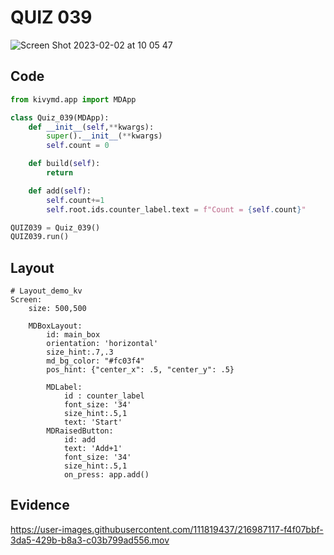 # QUIZ 039

![Screen Shot 2023-02-02 at 10 05 47](https://user-images.githubusercontent.com/111819437/216205840-891e41f5-c8c9-4c2a-b252-474919581eed.png)

## Code
```.py
from kivymd.app import MDApp

class Quiz_039(MDApp):
    def __init__(self,**kwargs):
        super().__init__(**kwargs)
        self.count = 0

    def build(self):
        return

    def add(self):
        self.count+=1
        self.root.ids.counter_label.text = f"Count = {self.count}"

QUIZ039 = Quiz_039()
QUIZ039.run()
```
## Layout
```.kv
# Layout_demo_kv
Screen:
    size: 500,500

    MDBoxLayout:
        id: main_box
        orientation: 'horizontal'
        size_hint:.7,.3
        md_bg_color: "#fc03f4"
        pos_hint: {"center_x": .5, "center_y": .5}

        MDLabel:
            id : counter_label
            font_size: '34'
            size_hint:.5,1
            text: 'Start'
        MDRaisedButton:
            id: add
            text: 'Add+1'
            font_size: '34'
            size_hint:.5,1
            on_press: app.add()

```

## Evidence

https://user-images.githubusercontent.com/111819437/216987117-f4f07bbf-3da5-429b-b8a3-c03b799ad556.mov







